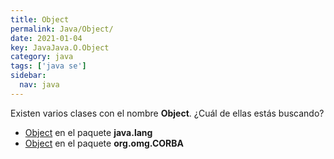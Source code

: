 ```yaml
---
title: Object
permalink: Java/Object/
date: 2021-01-04
key: JavaJava.O.Object
category: java
tags: ['java se']
sidebar: 
  nav: java
---
```


Existen varios clases con el nombre **Object**. ¿Cuál de ellas estás buscando?
<ul>
<li><a href="/Java/Object-java-lang/">Object</a> en el paquete <strong>java.lang</strong></li>
<li><a href="/Java/Object-org-omg-CORBA/">Object</a> en el paquete <strong>org.omg.CORBA</strong></li>
<ul>

